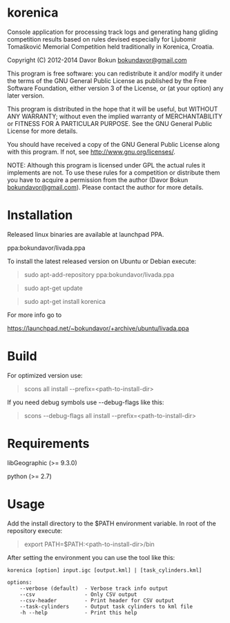 korenica
========

Console application for processing track logs and generating hang gliding competition results based on rules devised especially for Ljubomir Tomašković Memorial Competition held traditionally in Korenica, Croatia.


Copyright (C) 2012-2014 Davor Bokun <bokundavor@gmail.com>


This program is free software: you can redistribute it and/or modify
it under the terms of the GNU General Public License as published by
the Free Software Foundation, either version 3 of the License, or
(at your option) any later version.

This program is distributed in the hope that it will be useful,
but WITHOUT ANY WARRANTY; without even the implied warranty of
MERCHANTABILITY or FITNESS FOR A PARTICULAR PURPOSE.  See the
GNU General Public License for more details.

You should have received a copy of the GNU General Public License
along with this program.  If not, see <http://www.gnu.org/licenses/>.



NOTE: Although this program is licensed under GPL the actual rules it implements are not. To use these rules for a competition or distribute them you have to acquire a permission from the author (Davor Bokun <bokundavor@gmail.com>). Please contact the author for more details.


Installation
============

Released linux binaries are available at launchpad PPA.

ppa:bokundavor/livada.ppa

To install the latest released version on Ubuntu or Debian execute:

> sudo apt-add-repository ppa:bokundavor/livada.ppa

> sudo apt-get update

> sudo apt-get install korenica

For more info go to 

https://launchpad.net/~bokundavor/+archive/ubuntu/livada.ppa


Build
=====

For optimized version use:

> scons all install --prefix=\<path-to-install-dir\>


If you need debug symbols use --debug-flags like this:

> scons --debug-flags all install --prefix=\<path-to-install-dir\>


Requirements
============

libGeographic (>= 9.3.0)

python (>= 2.7)



Usage
=====

Add the install directory to the $PATH environment variable. In root of the repository execute:

> export PATH=$PATH:\<path-to-install-dir\>/bin


After setting the environment you can use the tool like this:


```
korenica [option] input.igc [output.kml] | [task_cylinders.kml]

options:
    --verbose (default)  - Verbose track info output
    --csv                - Only CSV output
    --csv-header         - Print header for CSV output
    --task-cylinders     - Output task cylinders to kml file
    -h --help            - Print this help 
```
